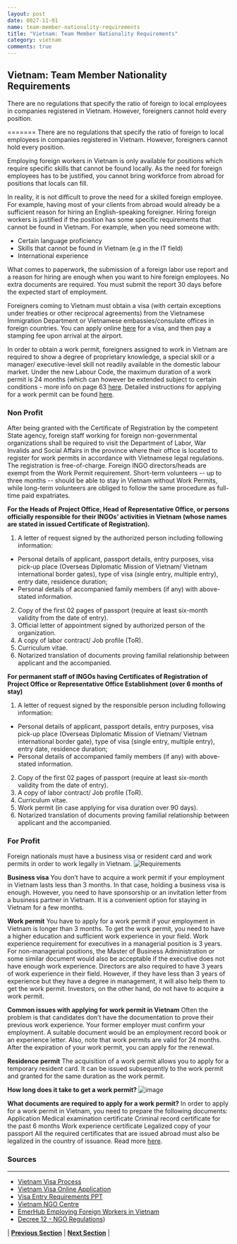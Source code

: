 ```yaml
---
layout: post
date: 0027-11-01
name: team-member-nationality-requirements
title: "Vietnam: Team Member Nationality Requirements"
category: vietnam
comments: true
---
```

## Vietnam: Team Member Nationality Requirements
There are no regulations that specify the ratio of foreign to local employees in companies registered in Vietnam. However, foreigners cannot hold every position.


=======
There are no regulations that specify the ratio of foreign to local employees in companies registered in Vietnam. However, foreigners cannot hold every position.

Employing foreign workers in Vietnam is only available for positions which require specific skills that cannot be found locally. As the need for foreign employees has to be justified, you cannot bring workforce from abroad for positions that locals can fill. 

In reality, it is not difficult to prove the need for a skilled foreign employee. For example, having most of your clients from abroad would already be a sufficient reason for hiring an English-speaking foreigner. Hiring foreign workers is justified if the position has some specific requirements that cannot be found in Vietnam. For example, when you need someone with:
- Certain language proficiency
- Skills that cannot be found in Vietnam (e.g in the IT field)
- International experience
 
What comes to paperwork, the submission of a foreign labor use report and a reason for hiring are enough when you want to hire foreign employees. No extra documents are required. You must submit the report 30 days before the expected start of employment.
 
Foreigners coming to Vietnam must obtain a visa (with certain exceptions under treaties or other reciprocal agreements) from the Vietnamese Immigration Department or Vietnamese embassies/consulate offices in foreign countries. You can apply online [here](https://vietnamvisa.govt.vn/) for a visa, and then pay a stamping fee upon arrival at the airport.

In order to obtain a work permit, foreigners assigned to work in Vietnam are required to show a degree of proprietary knowledge, a special skill or a manager/ executive-level skill not readily available in the domestic labour market. Under the new Labour Code, the maximum duration of a work permit is 24 months (which can however be extended subject to certain conditions - more info on page 63 [here](https://www.pwc.com/vn/en/publications/2017/dbg-2017.pdf). Detailed instructions for applying for a work permit can be found [here](https://www.vietnamvisaonline.net/article/vietnam-visa-tips/vietnam-work-permit/).

### Non Profit
After being granted with the Certificate of Registration by the competent State agency, foreign staff working for foreign non-governmental organizations shall be required to visit the Department of Labor, War Invalids and Social Affairs in the province where their office is located to register for work permits in accordance with Vietnamese legal regulations. The registration is free-of-charge. Foreign INGO directors/heads are exempt from the Work Permit requirement. Short-term volunteers -- up to three months -- should be able to stay in Vietnam without Work Permits, while long-term volunteers are obliged to follow the same procedure as full-time paid expatriates.

**For the Heads of Project Office, Head of Representative Office, or persons officially responsible for their INGOs’ activities in Vietnam (whose names are stated in issued Certificate of Registration).**
1.   A letter of request signed by the authorized person including following information:
  + Personal details of applicant, passport details, entry purposes, visa pick-up place (Overseas Diplomatic Mission of Vietnam/ Vietnam international border gates), type of visa (single entry, multiple entry), entry date, residence duration;
  + Personal details of accompanied family members (if any) with above-stated information.
2.   Copy of the first 02 pages of passport (require at least six-month validity from the date of entry).
3.  Official letter of appointment signed by authorized person of the organization.
4.   A copy of labor contract/ Job profile (ToR).
5.   Curriculum vitae.
6.   Notarized translation of documents proving familial relationship between applicant and the accompanied.

**For permanent staff of INGOs having Certificates of Registration of Project Office or Representative Office Establishment (over 6 months of stay)**
1. A letter of request signed by the responsible person including following information:
  + Personal details of applicant, passport details, entry purposes, visa pick-up place (Overseas Diplomatic Mission of Vietnam/ Vietnam international border gate), type of visa (single entry, multiple entry), entry date, residence duration;
  + Personal details of accompanied family members (if any) with above-stated information.
2.   Copy of the first 02 pages of passport (require at least six-month validity from the date of entry).
3.  A copy of labor contract/ Job profile (ToR).
4. Curriculum vitae.
5. Work permit (in case applying for visa duration over 90 days).
6. Notarized translation of documents proving familial relationship between applicant and the accompanied.

### For Profit
Foreign nationals must have a business visa or resident card and work permits in order to work legally in Vietnam.
![Requirements](https://github.com/jwellsqu/global-blockchain-compliance-hub/blob/master/table1.png?raw=true "Requirements")


**Business visa**
You don’t have to acquire a work permit if your employment in Vietnam lasts less than 3 months. In that case, holding a business visa is enough. However, you need to have sponsorship or an invitation letter from a business partner in Vietnam. It is a convenient option for staying in Vietnam for a few months.
 
**Work permit**
You have to apply for a work permit if your employment in Vietnam is longer than 3 months. To get the work permit, you need to have a higher education and sufficient work experience in your field. Work experience requirement for executives in a managerial position is 3 years. For non-managerial positions, the Master of Business Administration or some similar document would also be acceptable if the executive does not have enough work experience. Directors are also required to have 3 years of work experience in their field. However, if they have less than 3 years of experience but they have a degree in management, it will also help them to get the work permit. Investors, on the other hand, do not have to acquire a work permit.
 
**Common issues with applying for work permit in Vietnam**
Often the problem is that candidates don’t have the documentation to prove their previous work experience. Your former employer must confirm your employment. A suitable document would be an employment record book or an experience letter. Also, note that work permits are valid for 24 months. After the expiration of your work permit, you can apply for the renewal.
 
**Residence permit**
The acquisition of a work permit allows you to apply for a temporary resident card. It can be issued subsequently to the work permit and granted for the same duration as the work permit.
 
**How long does it take to get a work permit?**
![image](https://emerhub.com/wp-content/uploads/Work-Permit-Acquisition-Timeline-Vietnam-2-1.jpg "IMAGE")

**What documents are required to apply for a work permit?**
In order to apply for a work permit in Vietnam, you need to prepare the following documents:
Application
Medical examination certificate
Criminal record certificate for the past 6 months
Work experience certificate
Legalized copy of your passport
All the required certificates that are issued abroad must also be legalized in the country of issuance. Read more [here](https://emerhub.com/vietnam/employing-foreign-workers-vietnam/).


### Sources 
---
- [Vietnam Visa Process](https://vietnamvisa.govt.vn/)
- [Vietnam Visa Online Application](https://www.vietnamvisaonline.net/article/vietnam-visa-tips/vietnam-work-permit/)
- [Visa Entry Requirements PPT](http://www.ngocentre.org.vn/webfm_send/11962)
- [Vietnam NGO Centre](http://www.ngocentre.org.vn/node/69)
- [EmerHub Employing Foreign Workers in Vietnam](https://emerhub.com/vietnam/employing-foreign-workers-vietnam/)
- [Decree 12 - NGO Regulations](http://ngocentre.org.vn/pipermail/ingodirectors/attachments/20120612/39ba538b/attachment-0024.pdf))

| **[Previous Section]( https://neo-project.github.io/global-blockchain-compliance-hub//vietnam/vietnam-registry-requirements.html)** | **[Next Section]( https://neo-project.github.io/global-blockchain-compliance-hub//vietnam/vietnam-tax-and-auditing-requirements.html)** |
